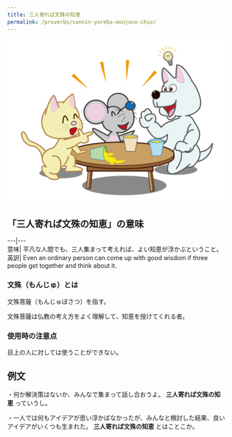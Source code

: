 ```yaml
---
title: 三人寄れば文殊の知恵
permalink: /proverbs/sannin-yoreba-monjuno-chie/
---
```


![](/assets/images/proverbs/sannin-yoreba-monjuno-chie-1024x768.png)

## 「三人寄れば文殊の知恵」の意味

---|---  
意味| 平凡な人間でも、三人集まって考えれば、よい知恵が浮かぶということ。  
英訳| Even an ordinary person can come up with good wisdom if three people get together and think about it.  
  
### 文殊（もんじゅ）とは

文殊菩薩（もんじゅぼさつ）を指す。

文殊菩薩は仏教の考え方をよく理解して、知恵を授けてくれる者。

### 使用時の注意点

目上の人に対しては使うことができない。

## 例文

・何か解決策はないか、みんなで集まって話し合おうよ。 **三人寄れば文殊の知恵** っていうし。

・一人では何もアイデアが思い浮かばなかったが、みんなと検討した結果、良いアイデアがいくつも生まれた。 **三人寄れば文殊の知恵** とはことこか。
